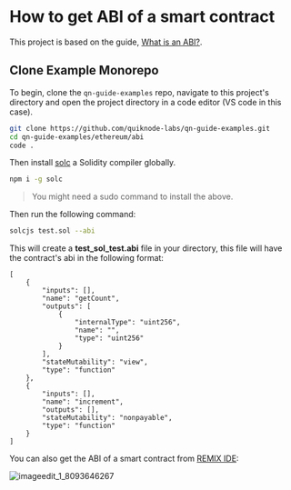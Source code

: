 # How to get ABI of a smart contract

This project is based on the guide, [What is an ABI?](https://www.quicknode.com/guides/smart-contract-development/what-is-an-abi).

## Clone Example Monorepo

To begin, clone the `qn-guide-examples` repo, navigate to this project's directory and open the project directory in a code editor (VS code in this case).

```bash
git clone https://github.com/quiknode-labs/qn-guide-examples.git
cd qn-guide-examples/ethereum/abi
code .
```

Then install [solc](https://www.npmjs.com/package/solc) a Solidity compiler globally.

```bash
npm i -g solc
```
> You might need a sudo command to install the above.

Then run the following command:

```bash
solcjs test.sol --abi
```

This will create a **test_sol_test.abi** file in your directory, this file will have the contract's abi in the following format:

```
[
	{
		"inputs": [],
		"name": "getCount",
		"outputs": [
			{
				"internalType": "uint256",
				"name": "",
				"type": "uint256"
			}
		],
		"stateMutability": "view",
		"type": "function"
	},
	{
		"inputs": [],
		"name": "increment",
		"outputs": [],
		"stateMutability": "nonpayable",
		"type": "function"
	}
]
```

You can also get the ABI of a smart contract from [REMIX IDE](https://remix.ethereum.org/):

![imageedit_1_8093646267](https://user-images.githubusercontent.com/41318044/204959036-2031e3c7-9037-4ca3-b730-a3cfe9484250.png)
